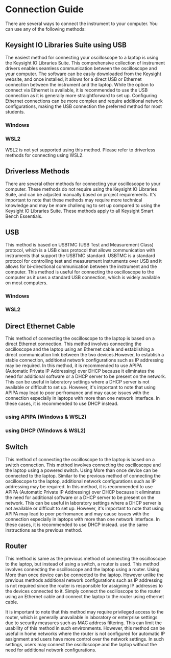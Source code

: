 # Connection Guide

There are several ways to connect the instrument to your computer. You can use any of the following methods:

## Keysight IO Libraries Suite using USB

The easiest method for connecting your oscilloscope to a laptop is using the Keysight IO Libraries Suite. This comprehensive collection of instrument drivers enables seamless communication between the oscilloscope and your computer. The software can be easily downloaded from the Keysight website, and once installed, it allows for a direct USB or Ethernet connection between the instrument and the laptop. While the option to connect via Ethernet is available, it is recommended to use the USB connection as it is generally more straightforward to set up. Configuring Ethernet connections can be more complex and require additional network configurations, making the USB connection the preferred method for most students.

### Windows

### WSL2

WSL2 is not yet supported using this method. Please refer to driverless methods for connecting using WSL2.



## Driverless Methods

There are several other methods for connecting your oscilloscope to your computer. These methods do not require using the Keysight IO Libraries Suite, and can be adjusted manually based on project requirements. It's important to note that these methods may require more technical knowledge and may be more challenging to set up compared to using the Keysight IO Libraries Suite. These methods apply to all Keysight Smart Bench Essentials.

## USB

This method is based on USBTMC (USB Test and Measurement Class) protocol, which is a USB class protocol that allows communication with instruments that support the USBTMC standard. USBTMC is a standard protocol for controlling test and measurement instruments over USB and it allows for bi-directional communication between the instrument and the computer. This method is useful for connecting the oscilloscope to the computer as it uses a standard USB connection, which is widely available on most computers.

### Windows

### WSL2

## Direct Ethernet Cable

This method of connecting the oscilloscope to the laptop is based on a direct Ethernet connection. This method involves connecting the oscilloscope and the laptop using an Ethernet cable and establishing a direct communication link between the two devices.However, to establish a stable connection, additional network configurations such as IP addressing may be required. In this method, it is recommended to use APIPA (Automatic Private IP Addressing) over DHCP because it eliminates the need for additional software or a DHCP server to be present on the network. This can be useful in laboratory settings where a DHCP server is not available or difficult to set up. However, it's important to note that using APIPA may lead to poor perfromance and may cause issues with the connection especially in laptops with more than one network interface. In these cases, it is recommended to use DHCP instead.

### using APIPA (Windows & WSL2)

### using DHCP (Windows & WSL2)



## Switch

This method of connecting the oscilloscope to the laptop is based on a switch connection. This method involves connecting the oscilloscope and the laptop using a powered switch. Using More than once device can be connected to the laptop. Similar to the previous method of connecting the oscilloscope to the laptop, additional network configurations such as IP addressing may be required. In this method, it is recommended to use APIPA (Automatic Private IP Addressing) over DHCP because it eliminates the need for additional software or a DHCP server to be present on the network. This can be useful in laboratory settings where a DHCP server is not available or difficult to set up. However, it's important to note that using APIPA may lead to poor perfromance and may cause issues with the connection especially in laptops with more than one network interface. In these cases, it is recommended to use DHCP instead. use the same instructions as the previous method.

## Router

This method is same as the previous method of connecting the oscilloscope to the laptop, but instead of using a switch, a router is used. This method involves connecting the oscilloscope and the laptop using a router. Using More than once device can be connected to the laptop. However unlike the previous methods  additional network configurations such as IP addressing is not required since the router is responsible for assigning IP addresses to the devices connected to it. Simply connect the oscilloscope to the router using an Ethernet cable and connect the laptop to the router using ethernet cable.

It is important to note that this method may require privileged access to the router, which is generally unavailable in laboratory or enterprise settings due to security measures such as MAC address filtering. This can limit the usability of this method in such environments. However, this method can be useful in home networks where the router is not configured for automatic IP assignment and users have more control over the network settings. In such settings, users may connect the oscilloscope and the laptop without the need for additional network configurations.

